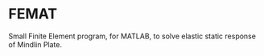 # FEMAT
Small Finite Element program, for MATLAB, to solve elastic static response of Mindlin Plate. 
